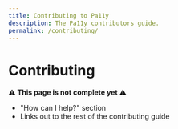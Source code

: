```yaml
---
title: Contributing to Pa11y
description: The Pa11y contributors guide.
permalink: /contributing/
---
```



Contributing
============

**:warning: This page is not complete yet :warning:**

  - "How can I help?" section
  - Links out to the rest of the contributing guide
